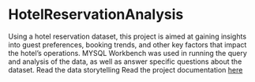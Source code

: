 # HotelReservationAnalysis
Using a hotel reservation dataset, this project is aimed at gaining insights into guest preferences, booking trends, and other key factors that impact the hotel’s operations. MYSQL Workbench was used in running the query and analysis of the data, as well as answer specific questions about the dataset.
Read the data storytelling 
Read the project documentation [here](https://medium.com/@olabisiolaleye/hotel-reservation-analysis-with-sql-8ac09fa3296f)
